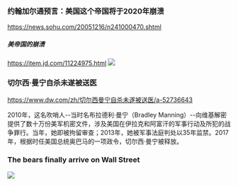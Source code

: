 ### 约翰加尔通预言：美国这个帝国将于2020年崩溃
https://news.sohu.com/20051216/n241000470.shtml
##### 美帝国的崩溃
https://item.jd.com/11224975.html
![](http://img10.360buyimg.com/n1/g13/M01/00/07/rBEhVFGxVd0IAAAAAAHmDSfNIdsAAADBgDcCR0AAeYl546.jpg)

### 切尔西·曼宁自杀未遂被送医
https://www.dw.com/zh/切尔西曼宁自杀未遂被送医/a-52736643

2010年，这名吹哨人--当时名布拉德利·曼宁（Bradley Manning）--向维基解密提供了数十万份美军机密文件，涉及美国在伊拉克和阿富汗的军事行动及所犯的战争罪行。当年，她即被拘留审查；2013年，她被军事法庭判处以35年监禁。2017年，根据时任美国总统奥巴马的一项政令，切尔西·曼宁被释放。

### The bears finally arrive on Wall Street
![](https://ca33f332e2199349c49c-dc74b5af55c9b2a1bd8891aa9e8701fc.ssl.cf1.rackcdn.com/maintenance/comics-bg.png)

